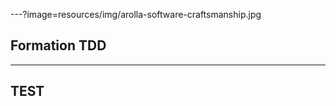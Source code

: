 ---?image=resources/img/arolla-software-craftsmanship.jpg

<h2 class='white'>Formation TDD</h2>

---

## TEST
